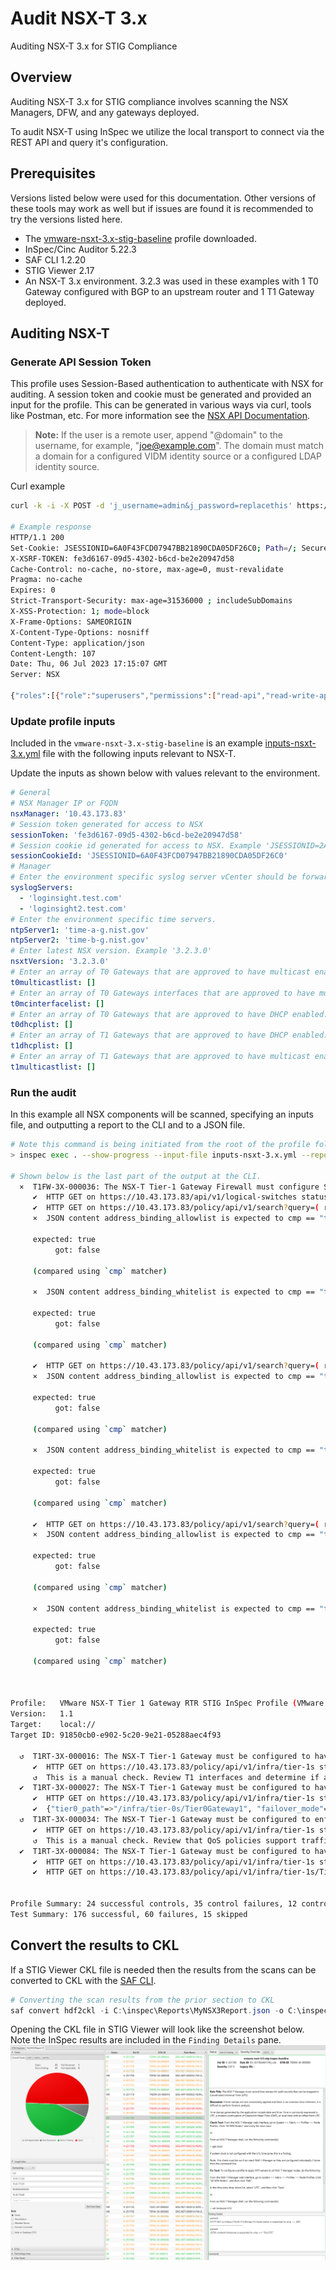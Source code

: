 # Audit NSX-T 3.x
Auditing NSX-T 3.x for STIG Compliance

## Overview
Auditing NSX-T 3.x for STIG compliance involves scanning the NSX Managers, DFW, and any gateways deployed.

To audit NSX-T using InSpec we utilize the local transport to connect via the REST API and query it's configuration.  

## Prerequisites
Versions listed below were used for this documentation. Other versions of these tools may work as well but if issues are found it is recommended to try the versions listed here.  

* The [vmware-nsxt-3.x-stig-baseline](https://github.com/vmware/dod-compliance-and-automation/tree/master/nsx/3.x/inspec/vmware-nsxt-3.x-stig-baseline) profile downloaded.
* InSpec/Cinc Auditor 5.22.3
* SAF CLI 1.2.20
* STIG Viewer 2.17
* An NSX-T 3.x environment. 3.2.3 was used in these examples with 1 T0 Gateway configured with BGP to an upstream router and 1 T1 Gateway deployed.

## Auditing NSX-T
### Generate API Session Token
This profile uses Session-Based authentication to authenticate with NSX for auditing. A session token and cookie must be generated and provided an input for the profile. This can be generated in various ways via curl, tools like Postman, etc. For more information see the [NSX API Documentation](https://developer.vmware.com/apis/1248/nsx-t).

> **Note:** If the user is a remote user, append "@domain" to the username, for example, "joe@example.com". The domain must match a domain for a configured VIDM identity source or a configured LDAP identity source.  

Curl example
```bash
curl -k -i -X POST -d 'j_username=admin&j_password=replacethis' https://10.43.173.83/api/session/create

# Example response
HTTP/1.1 200
Set-Cookie: JSESSIONID=6A0F43FCD07947BB21890CDA05DF26C0; Path=/; Secure; HttpOnly
X-XSRF-TOKEN: fe3d6167-09d5-4302-b6cd-be2e20947d58
Cache-Control: no-cache, no-store, max-age=0, must-revalidate
Pragma: no-cache
Expires: 0
Strict-Transport-Security: max-age=31536000 ; includeSubDomains
X-XSS-Protection: 1; mode=block
X-Frame-Options: SAMEORIGIN
X-Content-Type-Options: nosniff
Content-Type: application/json
Content-Length: 107
Date: Thu, 06 Jul 2023 17:15:07 GMT
Server: NSX

{"roles":[{"role":"superusers","permissions":["read-api","read-write-api","read-cli","read-write-cli"]}]}
```

### Update profile inputs
Included in the `vmware-nsxt-3.x-stig-baseline` is an example [inputs-nsxt-3.x.yml](https://github.com/vmware/dod-compliance-and-automation/blob/master/nsx/3.x/inspec/vmware-nsxt-3.x-stig-baseline/inputs-nsxt-3.x.yml) file with the following inputs relevant to NSX-T.

Update the inputs as shown below with values relevant to the environment.
```yaml
# General
# NSX Manager IP or FQDN
nsxManager: '10.43.173.83'
# Session token generated for access to NSX
sessionToken: 'fe3d6167-09d5-4302-b6cd-be2e20947d58'
# Session cookie id generated for access to NSX. Example 'JSESSIONID=2A165FCF851CA50FCD038DFC8E770038'
sessionCookieId: 'JSESSIONID=6A0F43FCD07947BB21890CDA05DF26C0'
# Manager
# Enter the environment specific syslog server vCenter should be forwarding logs to.
syslogServers:
  - 'loginsight.test.com'
  - 'loginsight2.test.com'
# Enter the environment specific time servers.
ntpServer1: 'time-a-g.nist.gov'
ntpServer2: 'time-b-g.nist.gov'
# Enter latest NSX version. Example '3.2.3.0'
nsxtVersion: '3.2.3.0'
# Enter an array of T0 Gateways that are approved to have multicast enabled.
t0multicastlist: []
# Enter an array of T0 Gateways interfaces that are approved to have multicast enabled.
t0mcinterfacelist: []
# Enter an array of T0 Gateways that are approved to have DHCP enabled.
t0dhcplist: []
# Enter an array of T1 Gateways that are approved to have DHCP enabled.
t1dhcplist: []
# Enter an array of T1 Gateways that are approved to have multicast enabled.
t1multicastlist: []
```

### Run the audit
In this example all NSX components will be scanned, specifying an inputs file, and outputting a report to the CLI and to a JSON file.

```bash
# Note this command is being initiated from the root of the profile folder. Update paths as needed if running from a different location.
> inspec exec . --show-progress --input-file inputs-nsxt-3.x.yml --reporter=cli json:/mnt/c/Inspec/Reports/MyNSX3Report.json

# Shown below is the last part of the output at the CLI.
  ×  T1FW-3X-000036: The NSX-T Tier-1 Gateway Firewall must configure SpoofGuard to block outbound IP packets that contain illegitimate packet attributes. (6 failed)
     ✔  HTTP GET on https://10.43.173.83/api/v1/logical-switches status is expected to cmp == 200
     ✔  HTTP GET on https://10.43.173.83/policy/api/v1/search?query=( resource_type:SpoofGuardProfile AND unique_id:fad98876-d7ff-11e4-b9d6-1681e6b88ec1 ) status is expected to cmp == 200
     ×  JSON content address_binding_allowlist is expected to cmp == "true"

     expected: true
          got: false

     (compared using `cmp` matcher)

     ×  JSON content address_binding_whitelist is expected to cmp == "true"

     expected: true
          got: false

     (compared using `cmp` matcher)

     ✔  HTTP GET on https://10.43.173.83/policy/api/v1/search?query=( resource_type:SpoofGuardProfile AND unique_id:fad98876-d7ff-11e4-b9d6-1681e6b88ec1 ) status is expected to cmp == 200
     ×  JSON content address_binding_allowlist is expected to cmp == "true"

     expected: true
          got: false

     (compared using `cmp` matcher)

     ×  JSON content address_binding_whitelist is expected to cmp == "true"

     expected: true
          got: false

     (compared using `cmp` matcher)

     ✔  HTTP GET on https://10.43.173.83/policy/api/v1/search?query=( resource_type:SpoofGuardProfile AND unique_id:fad98876-d7ff-11e4-b9d6-1681e6b88ec1 ) status is expected to cmp == 200
     ×  JSON content address_binding_allowlist is expected to cmp == "true"

     expected: true
          got: false

     (compared using `cmp` matcher)

     ×  JSON content address_binding_whitelist is expected to cmp == "true"

     expected: true
          got: false

     (compared using `cmp` matcher)



Profile:   VMware NSX-T Tier 1 Gateway RTR STIG InSpec Profile (VMware NSX-T Tier 1 Gateway RTR STIG InSpec Profile)
Version:   1.1
Target:    local://
Target ID: 91850cb0-e902-5c20-9e21-05288aec4f93

  ↺  T1RT-3X-000016: The NSX-T Tier-1 Gateway must be configured to have all inactive interfaces removed. (1 skipped)
     ✔  HTTP GET on https://10.43.173.83/policy/api/v1/infra/tier-1s status is expected to cmp == 200
     ↺  This is a manual check. Review T1 interfaces and determine if any existing interfaces are orphaned and should be removed.
  ✔  T1RT-3X-000027: The NSX-T Tier-1 Gateway must be configured to have the DHCP service disabled if not in use.
     ✔  HTTP GET on https://10.43.173.83/policy/api/v1/infra/tier-1s status is expected to cmp == 200
     ✔  {"tier0_path"=>"/infra/tier-0s/Tier0Gateway1", "failover_mode"=>"NON_PREEMPTIVE", "enable_standby_relocation"=>false, "route_advertisement_types"=>["TIER1_CONNECTED", "TIER1_STATIC_ROUTES"], "route_advertisement_rules"=>[{"name"=>"Rule 1", "subnets"=>["192.168.1.0/24", "192.168.2.0/24"], "prefix_operator"=>"GE", "action"=>"PERMIT"}], "force_whitelisting"=>false, "default_rule_logging"=>false, "disable_firewall"=>false, "ipv6_profile_paths"=>["/infra/ipv6-ndra-profiles/default", "/infra/ipv6-dad-profiles/default"], "pool_allocation"=>"ROUTING", "advanced_config"=>{"traffic_back_to_source"=>false}, "resource_type"=>"Tier1", "id"=>"Tier1Gateway1", "display_name"=>"Tier1Gateway1", "description"=>"Tier1-1 created through automation", "path"=>"/infra/tier-1s/Tier1Gateway1", "relative_path"=>"Tier1Gateway1", "parent_path"=>"/infra", "unique_id"=>"74a2d444-07e6-49c9-bdb8-973c1ad81524", "realization_id"=>"74a2d444-07e6-49c9-bdb8-973c1ad81524", "marked_for_delete"=>false, "overridden"=>false, "_create_time"=>1688661706117, "_create_user"=>"admin", "_last_modified_time"=>1688661706117, "_last_modified_user"=>"admin", "_system_owned"=>false, "_protection"=>"NOT_PROTECTED", "_revision"=>0} ["dhcp_config_paths"] is expected to equal nil
  ↺  T1RT-3X-000034: The NSX-T Tier-1 Gateway must be configured to enforce a Quality-of-Service (QoS) policy to limit the effects of packet flooding denial-of-service (DoS) attacks. (1 skipped)
     ✔  HTTP GET on https://10.43.173.83/policy/api/v1/infra/tier-1s status is expected to cmp == 200
     ↺  This is a manual check. Review that QoS policies support traffic priorities specified by the Combatant Commands/Services/Agencies needed to ensure sufficient capacity for mission-critical traffic.
  ✔  T1RT-3X-000084: The NSX-T Tier-1 Gateway must be configured to have multicast disabled if not in use.
     ✔  HTTP GET on https://10.43.173.83/policy/api/v1/infra/tier-1s status is expected to cmp == 200
     ✔  HTTP GET on https://10.43.173.83/policy/api/v1/infra/tier-1s/Tier1Gateway1/locale-services/Tier1LocalServices-1/multicast status is expected to cmp == 404


Profile Summary: 24 successful controls, 35 control failures, 12 controls skipped
Test Summary: 176 successful, 60 failures, 15 skipped
```

## Convert the results to CKL
If a STIG Viewer CKL file is needed then the results from the scans can be converted to CKL with the [SAF CLI](/docs/automation-tools/safcli/).

```powershell
# Converting the scan results from the prior section to CKL
saf convert hdf2ckl -i C:\inspec\Reports\MyNSX3Report.json -o C:\inspec\Reports\MyNSX3Report.ckl --hostname 10.43.173.83 --fqdn 10.43.173.83 --ip 10.43.173.83 --mac 00:00:00:00:00:00
```

Opening the CKL file in STIG Viewer will look like the screenshot below. Note the InSpec results are included in the `Finding Details` pane.  
![STIG Viewer Checklist](../../../images/nsx_audit3_ckl_screenshot.png)